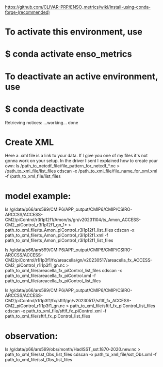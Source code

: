 https://github.com/CLIVAR-PRP/ENSO_metrics/wiki/Install-using-conda-forge-(recommended)



# To activate this environment, use
#
#     $ conda activate enso_metrics
#
# To deactivate an active environment, use
#
#     $ conda deactivate

Retrieving notices: ...working... done


# Create XML
Here a .xml file is a link to your data. If I give you one of my files it's not gonna work on your setup.
In the driver I sent I explained how to create your own:
ls /path_to_netcdf_file/file_pattern_for_netcdf_*.nc > /path_to_xml_file/list_files
cdscan -x /path_to_xml_file/file_name_for_xml.xml -f /path_to_xml_file/list_files

# model example:
ls /g/data/p66/ars599/CMIP6/APP_output/CMIP6/CMIP/CSIRO-ARCCSS/ACCESS-CM2/piControl/r3i1p12f1/Amon/ts/gn/v20231104/ts_Amon_ACCESS-CM2_piControl_r3i1p12f1_gn_1* > path_to_xml_file/ts_Amon_piControl_r3i1p12f1_list_files
cdscan -x path_to_xml_file/ts_Amon_piControl_r3i1p12f1.xml -f path_to_xml_file/ts_Amon_piControl_r3i1p12f1_list_files

ls /g/data/p66/ars599/CMIP6/APP_output/CMIP6/CMIP/CSIRO-ARCCSS/ACCESS-CM2/piControl/r1i1p3f1/fx/areacella/gn/v20230517/areacella_fx_ACCESS-CM2_piControl_r1i1p3f1_gn.nc > path_to_xml_file/areacella_fx_piControl_list_files
cdscan -x path_to_xml_file/areacella_fx_piControl.xml -f path_to_xml_file/areacella_fx_piControl_list_files

ls /g/data/p66/ars599/CMIP6/APP_output/CMIP6/CMIP/CSIRO-ARCCSS/ACCESS-CM2/piControl/r1i1p3f1/fx/sftlf/gn/v20230517/sftlf_fx_ACCESS-CM2_piControl_r1i1p3f1_gn.nc > path_to_xml_file/sftlf_fx_piControl_list_files
cdscan -x path_to_xml_file/sftlf_fx_piControl.xml -f path_to_xml_file/sftlf_fx_piControl_list_files


# observation:
 ls /g/data/p66/ars599/obs/month/HadISST_sst.1870-2020.new.nc > path_to_xml_file/sst_Obs_list_files
 cdscan -x path_to_xml_file/sst_Obs.xml -f path_to_xml_file/sst_Obs_list_files


